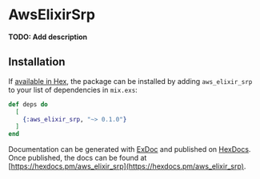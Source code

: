 # AwsElixirSrp

**TODO: Add description**

## Installation

If [available in Hex](https://hex.pm/docs/publish), the package can be installed
by adding `aws_elixir_srp` to your list of dependencies in `mix.exs`:

```elixir
def deps do
  [
    {:aws_elixir_srp, "~> 0.1.0"}
  ]
end
```

Documentation can be generated with [ExDoc](https://github.com/elixir-lang/ex_doc)
and published on [HexDocs](https://hexdocs.pm). Once published, the docs can
be found at [https://hexdocs.pm/aws_elixir_srp](https://hexdocs.pm/aws_elixir_srp).

